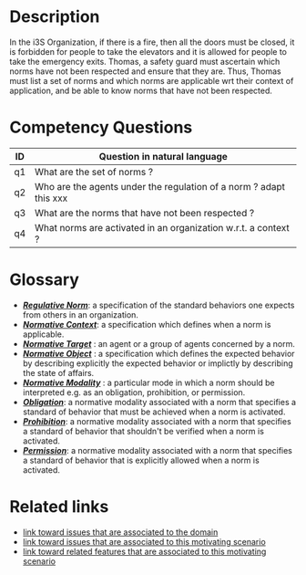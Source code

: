 # Description

In the i3S Organization, if there is a fire, then all the doors must be closed, it is forbidden for people to take the elevators and it is allowed for people to take the emergency exits. Thomas, a safety guard must ascertain which norms have not been respected and ensure that they are. Thus, Thomas must list a set of norms and which norms are applicable wrt their context of application, and be able to know norms that have not been respected. 

# Competency Questions

| ID | Question in natural language |
|---|---|
| q1 | What are the set of norms ?|
| q2 | Who are the agents under the regulation of a norm ? adapt this xxx|
| q3 | What are the norms that have not been respected ? |
| q4 | What norms are activated in an organization w.r.t. a context ? |


# Glossary

* [**_Regulative Norm_**](https://purl.org/hmas/ns/Norm): a specification of the standard behaviors one expects from others in an organization. 
* [**_Normative Context_**](https://purl.org/hmas/ns/NormativeContext):  a specification which defines when a norm is applicable. 
* [**_Normative Target_**](https://purl.org/hmas/ns/NormativeTarget) :  an agent or a group of agents concerned by a norm. 
* [**_Normative Object_**](https://purl.org/hmas/ns/NormativeObject) :  a specification which defines the expected behavior by describing explicitly the expected behavior or implictly by describing the state of affairs. 
* [**_Normative Modality_**](https://purl.org/hmas/ns/NormativeModality) :  a particular mode in which a norm should be interpreted e.g. as an obligation, prohibition, or permission.
* [**_Obligation_**](https://purl.org/hmas/ns/Obligation):  a normative modality associated with a norm  that specifies a standard of behavior that must be achieved when a norm is activated. 
* [**_Prohibition_**](https://purl.org/hmas/ns/Prohibition):  a normative modality associated with a norm  that specifies a standard of behavior that shouldn't be verified when a norm is activated.
* [**_Permission_**](https://purl.org/hmas/ns/Permission):  a normative modality associated with a norm  that specifies a standard of behavior that is explicitly allowed when a norm is activated.


# Related links

* [link toward issues that are associated to the domain](https://github.com/HyperAgents/ns.hyperagents.org/issues?q=manufacturing+environment)
* [link toward issues that are associated to this motivating scenario](https://github.com/HyperAgents/ns.hyperagents.org/issues?q=safety+rules)
* [link toward related features that are associated to this motivating scenario](https://github.com/HyperAgents/ns.hyperagents.org/issues?q=norm)





